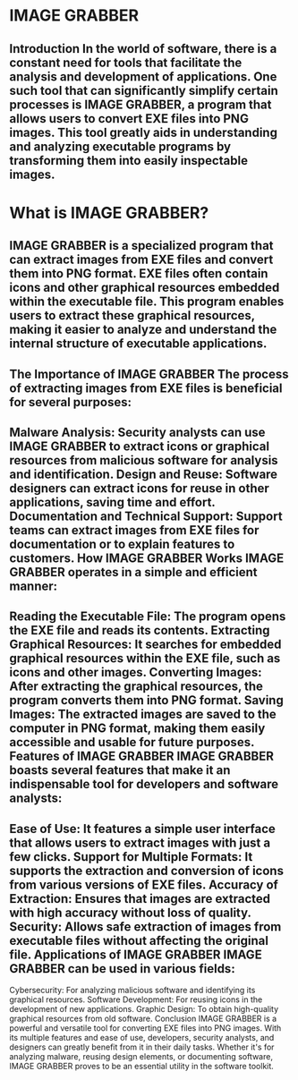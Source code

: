 # IMAGE GRABBER
Introduction
In the world of software, there is a constant need for tools that facilitate the analysis and development of applications. One such tool that can significantly simplify certain processes is IMAGE GRABBER, a program that allows users to convert EXE files into PNG images. This tool greatly aids in understanding and analyzing executable programs by transforming them into easily inspectable images.
---
# What is IMAGE GRABBER?

IMAGE GRABBER is a specialized program that can extract images from EXE files and convert them into PNG format. EXE files often contain icons and other graphical resources embedded within the executable file. This program enables users to extract these graphical resources, making it easier to analyze and understand the internal structure of executable applications.
--
The Importance of IMAGE GRABBER
The process of extracting images from EXE files is beneficial for several purposes:
---
Malware Analysis: Security analysts can use IMAGE GRABBER to extract icons or graphical resources from malicious software for analysis and identification.
Design and Reuse: Software designers can extract icons for reuse in other applications, saving time and effort.
Documentation and Technical Support: Support teams can extract images from EXE files for documentation or to explain features to customers.
How IMAGE GRABBER Works
IMAGE GRABBER operates in a simple and efficient manner:
---
Reading the Executable File: The program opens the EXE file and reads its contents.
Extracting Graphical Resources: It searches for embedded graphical resources within the EXE file, such as icons and other images.
Converting Images: After extracting the graphical resources, the program converts them into PNG format.
Saving Images: The extracted images are saved to the computer in PNG format, making them easily accessible and usable for future purposes.
Features of IMAGE GRABBER
IMAGE GRABBER boasts several features that make it an indispensable tool for developers and software analysts:
---
Ease of Use: It features a simple user interface that allows users to extract images with just a few clicks.
Support for Multiple Formats: It supports the extraction and conversion of icons from various versions of EXE files.
Accuracy of Extraction: Ensures that images are extracted with high accuracy without loss of quality.
Security: Allows safe extraction of images from executable files without affecting the original file.
Applications of IMAGE GRABBER
IMAGE GRABBER can be used in various fields:
---
Cybersecurity: For analyzing malicious software and identifying its graphical resources.
Software Development: For reusing icons in the development of new applications.
Graphic Design: To obtain high-quality graphical resources from old software.
Conclusion
IMAGE GRABBER is a powerful and versatile tool for converting EXE files into PNG images. With its multiple features and ease of use, developers, security analysts, and designers can greatly benefit from it in their daily tasks. Whether it's for analyzing malware, reusing design elements, or documenting software, IMAGE GRABBER proves to be an essential utility in the software toolkit.






